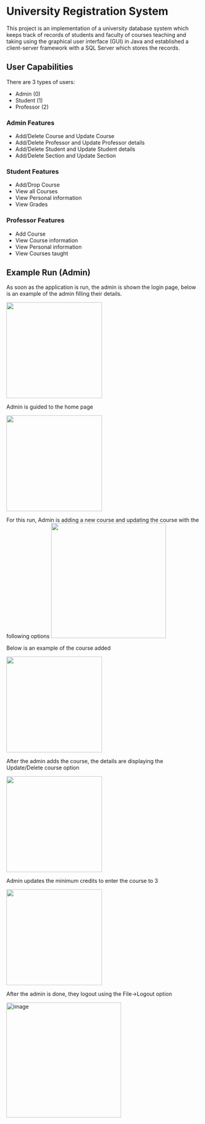 # University Registration System
This project is an implementation of a university database system which keeps track of records of students and faculty of courses teaching and taking using the graphical user interface (GUI) in Java and established a client-server framework with a SQL Server which stores the records.

## User Capabilities
There are 3 types of users:

- Admin (0)
- Student (1)
- Professor (2)

### Admin Features
- Add/Delete Course and Update Course
- Add/Delete Professor and Update Professor details
- Add/Delete Student and Update Student details
- Add/Delete Section and Update Section
### Student Features
- Add/Drop Course
- View all Courses
- View Personal information
- View Grades
### Professor Features
- Add Course
- View Course information
- View Personal information
- View Courses taught

## Example Run (Admin)
As soon as the application is run, the admin is shown the login page, below is an example of the admin filling their details.

<img width = 250 src=https://github.com/raaedmunshi/project_repo/assets/124057630/63ff7ff0-921d-47c1-9959-ecd39733f4e6>

Admin is guided to the home page

<img width = 250 src=https://github.com/raaedmunshi/project_repo/assets/124057630/07e8db25-eee8-45c1-b7c8-f330efc968db>

For this run, Admin is adding a new course and updating the course with the following options
<img width = 300 src=https://github.com/raaedmunshi/project_repo/assets/124057630/0f67a7e8-e106-4864-a355-36a4be728673>

Below is an example of the course added


<img width = 250 src=https://github.com/raaedmunshi/project_repo/assets/124057630/0fc3b47d-954d-4015-96fe-2bed41bfbef2>

After the admin adds the course, the details are displaying the Update/Delete course option

<img width = 250 src=https://github.com/raaedmunshi/project_repo/assets/124057630/417164b7-227c-4082-8254-d9c03a08dc0a>

Admin updates the minimum credits to enter the course to 3


<img width = 250 src=https://github.com/raaedmunshi/project_repo/assets/124057630/f9698084-2cf5-45fa-9531-79c0b36530a0>


After the admin is done, they logout using the File->Logout option

<img width="300" alt="image" src="https://github.com/raaedmunshi/project_repo/assets/124057630/a1ede034-679a-4d7c-adbc-a8de232d7cf8">






